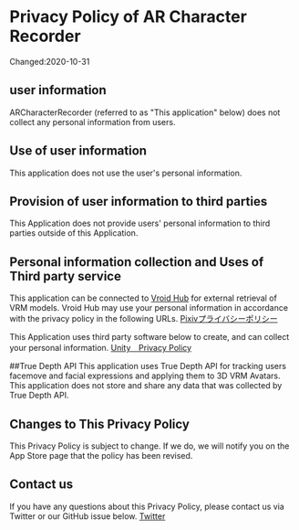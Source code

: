 # Privacy Policy of AR Character Recorder
Changed:2020-10-31

## user information
ARCharacterRecorder (referred to as "This application" below) does not collect any personal information from users.


## Use of user information
This application does not use the user's personal information.


## Provision of user information to third parties
This Application does not provide users' personal information to third parties outside of this Application.

## Personal information collection and Uses of Third party service
This application can be connected to [Vroid Hub](https://hub.vroid.com/) for external retrieval of VRM models.
Vroid Hub may use your personal information in accordance with the privacy policy in the following URLs.
[Pixivプライバシーポリシー](https://policies.pixiv.net/#privacy)

This Application uses third party software below to create, and can collect your personal information.
 [Unity　Privacy Policy](https://unity3d.com/legal/privacy-policy)

##True Depth API
This application uses True Depth API for tracking users facemove and facial expressions and applying them to 3D VRM Avatars.
This application does not store and share any data that was collected by True Depth API.


## Changes to This Privacy Policy
This Privacy Policy is subject to change. If we do, we will notify you on the App Store page that the policy has been revised.

## Contact us
If you have any questions about this Privacy Policy, please contact us via Twitter or our GitHub issue below.
[Twitter](https://twitter.com/kitututuk_games)
